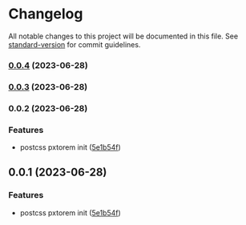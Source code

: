 # Changelog

All notable changes to this project will be documented in this file. See [standard-version](https://github.com/conventional-changelog/standard-version) for commit guidelines.

### [0.0.4](https://github.com/zz8023wanjin/pxtorem/compare/v0.0.3...v0.0.4) (2023-06-28)

### [0.0.3](https://github.com/zz8023wanjin/pxtorem/compare/v0.0.2...v0.0.3) (2023-06-28)

### 0.0.2 (2023-06-28)


### Features

* postcss pxtorem init ([5e1b54f](https://github.com/zz8023wanjin/pxtorem/commit/5e1b54f335f330a56f35a16e73aebbe65789ebb2))

## 0.0.1 (2023-06-28)


### Features

* postcss pxtorem init ([5e1b54f](https://github.com/zz8023wanjin/pxtorem/commit/5e1b54f335f330a56f35a16e73aebbe65789ebb2))
